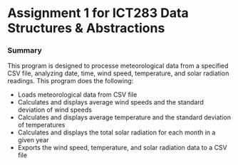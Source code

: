 # Assignment 1 for ICT283 Data Structures & Abstractions

### Summary
This program is designed to processe meteorological data from a specified CSV file, analyzing date, time, wind speed, temperature, and solar radiation readings. This program does the following:
- Loads meteorological data from CSV file
- Calculates and displays average wind speeds and the standard deviation of wind speeds
- Calculates and displays average temperature and the standard deviation of temperatures
- Calculates and displays the total solar radiation for each month in a given year
- Exports the wind speed, temperature, and solar radiation data to a CSV file



